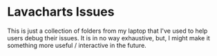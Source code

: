 # Lavacharts Issues

This is just a collection of folders from my laptop that I've used to help users debug their issues. It is in no way exhaustive, but, I might make it something more useful / interactive in the future.
